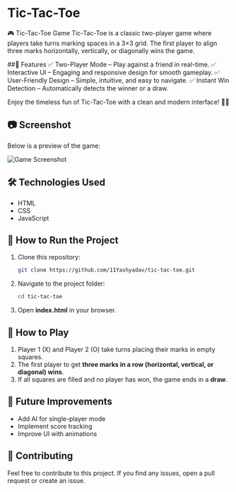 # Tic-Tac-Toe

🎮 Tic-Tac-Toe Game
Tic-Tac-Toe is a classic two-player game where players take turns marking spaces in a 3×3 grid. The first player to align three marks horizontally, vertically, or diagonally wins the game.

##📌 Features
✅ Two-Player Mode – Play against a friend in real-time.
✅ Interactive UI – Engaging and responsive design for smooth gameplay.
✅ User-Friendly Design – Simple, intuitive, and easy to navigate.
✅ Instant Win Detection – Automatically detects the winner or a draw.

Enjoy the timeless fun of Tic-Tac-Toe with a clean and modern interface! 🎲✨

## 📷 Screenshot
Below is a preview of the game:

![Game Screenshot](Screenshots/1.jpg)

## 🛠️ Technologies Used
- HTML
- CSS
- JavaScript

## 🚀 How to Run the Project
1. Clone this repository:
   ```sh
   git clone https://github.com/11Yashyadav/tic-tac-toe.git
   ```
2. Navigate to the project folder:
   ```sh
   cd tic-tac-toe
   ```
3. Open **index.html** in your browser.

## 📝 How to Play
1. Player 1 (X) and Player 2 (O) take turns placing their marks in empty squares.
2. The first player to get **three marks in a row (horizontal, vertical, or diagonal) wins**.
3. If all squares are filled and no player has won, the game ends in a **draw**.

## 🎯 Future Improvements
- Add AI for single-player mode
- Implement score tracking
- Improve UI with animations

## 🤝 Contributing
Feel free to contribute to this project. If you find any issues, open a pull request or create an issue.

